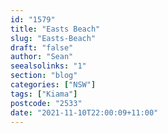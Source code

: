 ```yaml
---
id: "1579"
title: "Easts Beach"
slug: "Easts-Beach"
draft: "false"
author: "Sean"
seealsolinks: "1"
section: "blog"
categories: ["NSW"]
tags: ["Kiama"]
postcode: "2533"
date: "2021-11-10T22:00:09+11:00"
---
```

